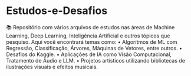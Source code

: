 # Estudos-e-Desafios
📚 Repositório com vários arquivos de estudos nas áreas de Machine Learning, Deep Learning, Inteligência Artificial e outros tópicos que pesquiso.
Aqui você encontrará temas como:
• Algorítmos de ML com Regressão, Classificação, Árvores, Máquinas de Vetores, entre outros.
• Desafios do Kaggle.
• Aplicações de IA como Visão Computacional, Tratamento de Áudio e LLM.
• Projetos artísticos utilizando bibliotecas de ilustrações visuais e efeitos musicais.
